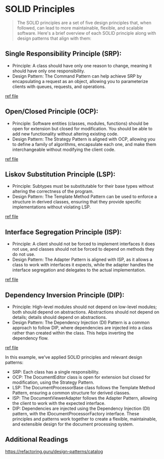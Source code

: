# SOLID Principles 

>The SOLID principles are a set of five design principles that, when followed, can lead to more maintainable, flexible, and scalable software. Here's a brief overview of each SOLID principle along with design patterns that align with them:

## Single Responsibility Principle (SRP):

+ Principle: A class should have only one reason to change, meaning it should have only one responsibility.
+ Design Pattern: The Command Pattern can help achieve SRP by encapsulating a request as an object, allowing you to parameterize clients with queues, requests, and operations.

[ref file](SRP.cs)


## Open/Closed Principle (OCP):

+ Principle: Software entities (classes, modules, functions) should be open for extension but closed for modification. You should be able to add new functionality without altering existing code.
+ Design Pattern: The Strategy Pattern is aligned with OCP, allowing you to define a family of algorithms, encapsulate each one, and make them interchangeable without modifying the client code.

[ref file](OCP.cs)

## Liskov Substitution Principle (LSP):

+ Principle: Subtypes must be substitutable for their base types without altering the correctness of the program.
+ Design Pattern: The Template Method Pattern can be used to enforce a structure in derived classes, ensuring that they provide specific implementations without violating LSP.

[ref file](LSP.cs)


## Interface Segregation Principle (ISP):

+ Principle: A client should not be forced to implement interfaces it does not use, and classes should not be forced to depend on methods they do not use.
+ Design Pattern: The Adapter Pattern is aligned with ISP, as it allows a class to work with interfaces it expects, while the adapter handles the interface segregation and delegates to the actual implementation.

[ref file](ISP.cs)

## Dependency Inversion Principle (DIP):

+ Principle: High-level modules should not depend on low-level modules; both should depend on abstractions. Abstractions should not depend on details; details should depend on abstractions.
+ Design Pattern: The Dependency Injection (DI) Pattern is a common approach to follow DIP, where dependencies are injected into a class rather than created within the class. This helps inverting the dependency flow.

[ref file](DIP.cs)


In this example, we've applied SOLID principles and relevant design patterns:

+ SRP: Each class has a single responsibility.
+ OCP: The DocumentEditor class is open for extension but closed for modification, using the Strategy Pattern.
+ LSP: The DocumentProcessorBase class follows the Template Method Pattern, ensuring a common structure for derived classes.
+ ISP: The DocumentViewerAdapter follows the Adapter Pattern, allowing the client to work with the expected interface.
+ DIP: Dependencies are injected using the Dependency Injection (DI) pattern, with the IDocumentProcessorFactory interface.
These principles and patterns work together to create a flexible, maintainable, and extensible design for the document processing system.


## Additional Readings
https://refactoring.guru/design-patterns/catalog